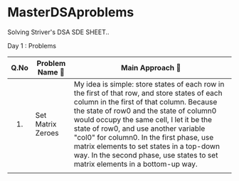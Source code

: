 # MasterDSAproblems

Solving Striver's DSA SDE SHEET..


Day 1 : Problems 

| Q.No  | Problem Name 🙏 | Main Approach 🙈  |
|:-:|---|---|
|1. | Set Matrix Zeroes   | My idea is simple: store states of each row in the first of that row, and store states of each column in the first of that column. Because the state of row0 and the state of column0 would occupy the same cell, I let it be the state of row0, and use another variable "col0" for column0. In the first phase, use matrix elements to set states in a top-down way. In the second phase, use states to set matrix elements in a bottom-up way.  |
| | |
